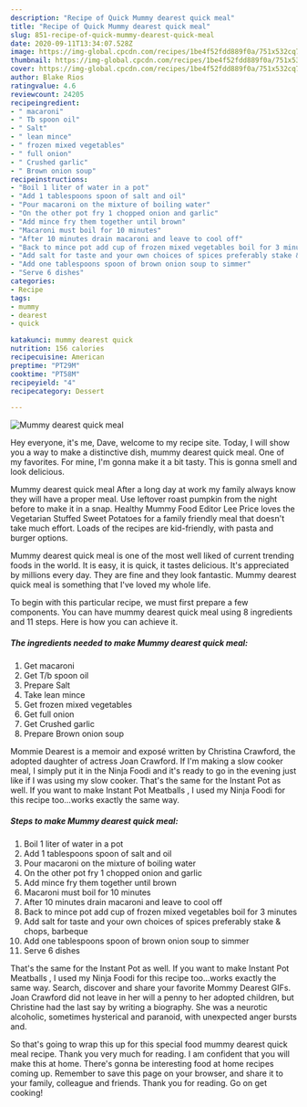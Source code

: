 ```yaml
---
description: "Recipe of Quick Mummy dearest quick meal"
title: "Recipe of Quick Mummy dearest quick meal"
slug: 851-recipe-of-quick-mummy-dearest-quick-meal
date: 2020-09-11T13:34:07.528Z
image: https://img-global.cpcdn.com/recipes/1be4f52fdd889f0a/751x532cq70/mummy-dearest-quick-meal-recipe-main-photo.jpg
thumbnail: https://img-global.cpcdn.com/recipes/1be4f52fdd889f0a/751x532cq70/mummy-dearest-quick-meal-recipe-main-photo.jpg
cover: https://img-global.cpcdn.com/recipes/1be4f52fdd889f0a/751x532cq70/mummy-dearest-quick-meal-recipe-main-photo.jpg
author: Blake Rios
ratingvalue: 4.6
reviewcount: 24205
recipeingredient:
- " macaroni"
- " Tb spoon oil"
- " Salt"
- " lean mince"
- " frozen mixed vegetables"
- " full onion"
- " Crushed garlic"
- " Brown onion soup"
recipeinstructions:
- "Boil 1 liter of water in a pot"
- "Add 1 tablespoons spoon of salt and oil"
- "Pour macaroni on the mixture of boiling water"
- "On the other pot fry 1 chopped onion and garlic"
- "Add mince fry them together until brown"
- "Macaroni must boil for 10 minutes"
- "After 10 minutes drain macaroni and leave to cool off"
- "Back to mince pot add cup of frozen mixed vegetables boil for 3 minutes"
- "Add salt for taste and your own choices of spices preferably stake &amp; chops, barbeque"
- "Add one tablespoons spoon of brown onion soup to simmer"
- "Serve 6 dishes"
categories:
- Recipe
tags:
- mummy
- dearest
- quick

katakunci: mummy dearest quick 
nutrition: 156 calories
recipecuisine: American
preptime: "PT29M"
cooktime: "PT58M"
recipeyield: "4"
recipecategory: Dessert

---
```



![Mummy dearest quick meal](https://img-global.cpcdn.com/recipes/1be4f52fdd889f0a/751x532cq70/mummy-dearest-quick-meal-recipe-main-photo.jpg)

Hey everyone, it's me, Dave, welcome to my recipe site. Today, I will show you a way to make a distinctive dish, mummy dearest quick meal. One of my favorites. For mine, I'm gonna make it a bit tasty. This is gonna smell and look delicious.

Mummy dearest quick meal After a long day at work my family always know they will have a proper meal. Use leftover roast pumpkin from the night before to make it in a snap. Healthy Mummy Food Editor Lee Price loves the Vegetarian Stuffed Sweet Potatoes for a family friendly meal that doesn&#39;t take much effort. Loads of the recipes are kid-friendly, with pasta and burger options.

Mummy dearest quick meal is one of the most well liked of current trending foods in the world. It is easy, it is quick, it tastes delicious. It's appreciated by millions every day. They are fine and they look fantastic. Mummy dearest quick meal is something that I've loved my whole life.


To begin with this particular recipe, we must first prepare a few components. You can have mummy dearest quick meal using 8 ingredients and 11 steps. Here is how you can achieve it.

<!--inarticleads1-->

##### The ingredients needed to make Mummy dearest quick meal:

1. Get  macaroni
1. Get  T/b spoon oil
1. Prepare  Salt
1. Take  lean mince
1. Get  frozen mixed vegetables
1. Get  full onion
1. Get  Crushed garlic
1. Prepare  Brown onion soup


Mommie Dearest is a memoir and exposé written by Christina Crawford, the adopted daughter of actress Joan Crawford. If I&#39;m making a slow cooker meal, I simply put it in the Ninja Foodi and it&#39;s ready to go in the evening just like if I was using my slow cooker. That&#39;s the same for the Instant Pot as well. If you want to make Instant Pot Meatballs , I used my Ninja Foodi for this recipe too…works exactly the same way. 

<!--inarticleads2-->

##### Steps to make Mummy dearest quick meal:

1. Boil 1 liter of water in a pot
1. Add 1 tablespoons spoon of salt and oil
1. Pour macaroni on the mixture of boiling water
1. On the other pot fry 1 chopped onion and garlic
1. Add mince fry them together until brown
1. Macaroni must boil for 10 minutes
1. After 10 minutes drain macaroni and leave to cool off
1. Back to mince pot add cup of frozen mixed vegetables boil for 3 minutes
1. Add salt for taste and your own choices of spices preferably stake &amp; chops, barbeque
1. Add one tablespoons spoon of brown onion soup to simmer
1. Serve 6 dishes


That&#39;s the same for the Instant Pot as well. If you want to make Instant Pot Meatballs , I used my Ninja Foodi for this recipe too…works exactly the same way. Search, discover and share your favorite Mommy Dearest GIFs. Joan Crawford did not leave in her will a penny to her adopted children, but Christine had the last say by writing a biography. She was a neurotic alcoholic, sometimes hysterical and paranoid, with unexpected anger bursts and. 

So that's going to wrap this up for this special food mummy dearest quick meal recipe. Thank you very much for reading. I am confident that you will make this at home. There's gonna be interesting food at home recipes coming up. Remember to save this page on your browser, and share it to your family, colleague and friends. Thank you for reading. Go on get cooking!
